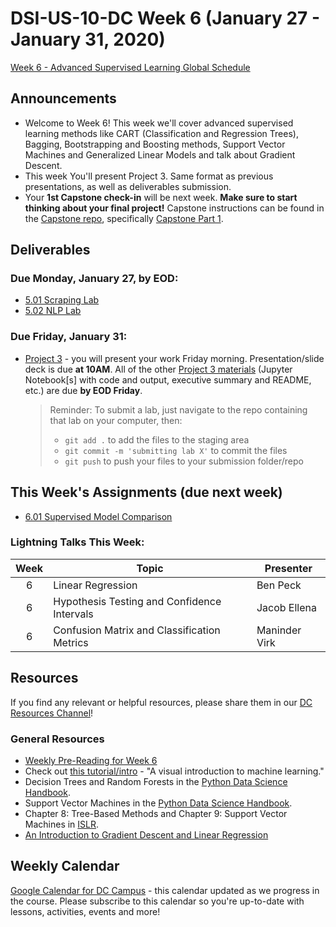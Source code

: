 # DSI-US-10-DC Week 6 (January 27 - January 31, 2020)

[Week 6 - Advanced Supervised Learning Global Schedule](https://git.generalassemb.ly/DSI-US-10/course-info#week-6---advanced-supervised-learning-january-27---january-31)

## Announcements

-   Welcome to Week 6! This week we'll cover advanced supervised learning methods like CART (Classification and Regression Trees), Bagging, Bootstrapping and Boosting methods, Support Vector Machines and Generalized Linear Models and talk about Gradient Descent.
-   This week You'll present Project 3. Same format as previous presentations, as well as deliverables submission.
-   Your **1st Capstone check-in** will be next week. **Make sure to start thinking about your final project!** Capstone instructions can be found in the [Capstone repo](https://git.generalassemb.ly/DSI-US-10/capstone), specifically [Capstone Part 1](https://git.generalassemb.ly/DSI-US-10/capstone#capstone-part-1-topic-proposals).

## Deliverables

### **Due Monday, January 27, by EOD:**

-   [5.01 Scraping Lab](https://git.generalassemb.ly/DSI-US-10/5.01-lab-webscraping)
-   [5.02 NLP Lab](https://git.generalassemb.ly/DSI-US-10/5.02-lab-nlp-naive-bayes)

### **Due Friday, January 31:**

-   [Project 3](https://git.generalassemb.ly/DSI-US-10/project_3) - you will present your work Friday morning. Presentation/slide deck is due **at 10AM**. All of the other [Project 3 materials](https://git.generalassemb.ly/DSI-US-10/project_3#necessary-deliverables--submission) (Jupyter Notebook[s] with code and output, executive summary and README, etc.) are due **by EOD Friday**.


    > Reminder: To submit a lab, just navigate to the repo containing that lab on your computer, then:
    >
    > -   `git add .` to add the files to the staging area
    > -   `git commit -m 'submitting lab X'` to commit the files
    > -   `git push` to push your files to your submission folder/repo

## This Week's Assignments (due next week)

-   [	6.01 Supervised Model Comparison](https://git.generalassemb.ly/DSI-US-10/6.01-lab-supervised-learning-models)


### Lightning Talks This Week:

| Week | Topic                                       | Presenter     |
| :--: | ------------------------------------------- | ------------- |
|   6  | Linear Regression                           | Ben Peck      |
|   6  | Hypothesis Testing and Confidence Intervals | Jacob Ellena  |
|   6  | Confusion Matrix and Classification Metrics | Maninder Virk |

## Resources

If you find any relevant or helpful resources, please share them in our [DC Resources Channel](https://app.slack.com/client/T0351JZQ0/CQME38U82)!

### General Resources
- [Weekly Pre-Reading for Week 6](https://git.generalassemb.ly/DSI-US-10/dsi-weekly/blob/master/06-adv-supervised-learning/prep-and-reading.md#optional-prework)
- Check out [this tutorial/intro](http://www.r2d3.us/visual-intro-to-machine-learning-part-1/) - "A visual introduction to machine learning."
- Decision Trees and Random Forests in the [Python Data Science Handbook](https://github.com/jakevdp/PythonDataScienceHandbook/blob/master/notebooks/05.08-Random-Forests.ipynb).
- Support Vector Machines in the [Python Data Science Handbook](https://github.com/jakevdp/PythonDataScienceHandbook/blob/master/notebooks/05.07-Support-Vector-Machines.ipynb).
- Chapter 8: Tree-Based Methods and Chapter 9: Support Vector Machines in [ISLR](http://faculty.marshall.usc.edu/gareth-james/ISL/ISLR%20Seventh%20Printing.pdf).
- [An Introduction to Gradient Descent and Linear Regression](https://spin.atomicobject.com/2014/06/24/gradient-descent-linear-regression/)

## Weekly Calendar

[Google Calendar for DC Campus](https://calendar.google.com/calendar?cid=Z2VuZXJhbGFzc2VtYi5seV9jbGFzc3Jvb21jNjIzY2NhNkBncm91cC5jYWxlbmRhci5nb29nbGUuY29t) - this calendar updated as we progress in the course. Please subscribe to this calendar so you're up-to-date with lessons, activities, events and more!

